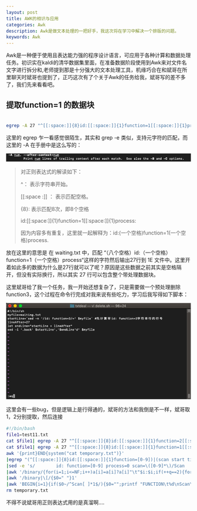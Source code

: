 ```yaml
---
layout: post
title: AWK的相识与应用
categories: Awk
description: Awk是做文本处理的一把好手，我这次将在学习中解决一个排版的问题。
keywords: Awk
---
```


Awk是一种便于使用且表达能力强的程序设计语言，可应用于各种计算和数据处理任务。初识实在kaldi的清华数据集里面，在准备数据阶段使用到Awk来对文件名文字进行拆分和,老师提到那是十分强大的文本处理工具，机缘巧合在和斌哥在所里聊天时斌哥也提到了，正巧这次有了个关于Awk的任务给我，斌哥写的差不多了，我们先来看看吧。


## 提取function=1 的数据块

```sh

egrep -A 27 "^[[:space:]]{8}id:[[:space:]]{1}function=1[[:space:]]{1}process" waiting.txt > 1E

```
这里的 egrep 乍一看感觉很陌生，其实和 grep -e 类似，支持元字符的匹配，而这里的 -A 在手册中是这么写的：

![egrepa](/images/blog/egrepa.png)

> 对正则表达式的解读如下：
> 
> ^： 表示字符串开始。
> 
> [[:space :]] ： 表示匹配空格。
> 
> {8}:  表示匹配8次，即8个空格
> 
> id:[[:space:]]{1}function=1[[:space:]]{1}process:  
> 
> 因为内容多有重复，这里就一起解释为：id:(一个空格)function=1(一个空格)process.
> 

放在这里的意思是 在 waiting.txt 中，匹配 “（八个空格）id:（一个空格）function=1（一个空格）process“这样的字符然后输出27行到 1E 文件中。这里开着如此多的数据为什么是27行就可以了呢？原因是这些数据之前其实是空格隔开，但没有实际换行，所以其实 27 行可以包含整个带处理数据块。

这里斌哥给了我一个任务，我一开始还想复杂了，只是需要做一个预处理删除function3，这个过程在命令行完成对我来说有些吃力，学习后我写得如下脚本：

![sedn](/images/blog/sedn.png)

这里会有一些bug，但是逻辑上是行得通的，斌哥的方法和我倒是不一样，斌哥取1，2分别提取，然后连接

```sh
#!/bin/bash 
file1=test11.txt
cat $file1| egrep -A 27 "^[[:space:]]{8}id:[[:space:]]{1}function=2[[:space:]]{1}process" > temporary.txt
cat $file1| egrep -A 27 "^[[:space:]]{8}id:[[:space:]]{1}function=1[[:space:]]{1}process" |
awk '{print}END{system("cat temporary.txt")}'
|egrep "(^[[:space:]]{8}id:[[:space:]]{1}function=[0-9])|(scan start time)|(^[[:space:]]{10}binary:)" 
|sed -e 's/        id: function=[0-9] process=0 scan=\([0-9]*\)/Scan          \1/' -e 's/            cvParam: scan start time, \([0-9]*\.[0-9]*\), minute/Retention time \1/' 
|awk '/binary/{for(i=1;i<=NF;i++)a[i]=a[i]?a[i]"\t"$i:$i;if(++q==2){for(i=1;i<=NF;i++){print a[i];delete a[i];q=0}}next}1' 
|awk '/binary|\[/{$0=" "}1'
|awk 'BEGIN{i=1}{if($0~/^Scan[ ]*1$/){$0="";printf "FUNCTION\t%d\nScan\t1",i;++i}}1' > finish.txt
rm temporary.txt
```

不得不说斌哥用正则表达式用的是真溜啊....

